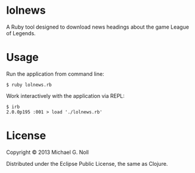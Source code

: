 # lolnews

A Ruby tool designed to download news headings about the game League of Legends.


# Usage

Run the application from command line:

    $ ruby lolnews.rb

Work interactively with the application via REPL:

    $ irb
    2.0.0p195 :001 > load './lolnews.rb'


# License

Copyright © 2013 Michael G. Noll

Distributed under the Eclipse Public License, the same as Clojure.
